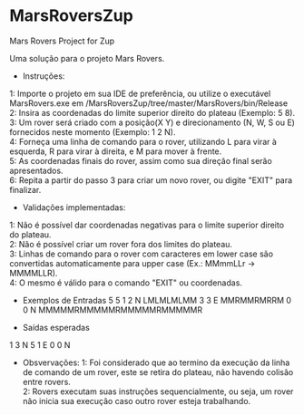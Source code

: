 # MarsRoversZup
Mars Rovers Project for Zup

Uma solução para o projeto Mars Rovers.

- Instruções:

1: Importe o projeto em sua IDE de preferência, ou utilize o executável MarsRovers.exe em /MarsRoversZup/tree/master/MarsRovers/bin/Release<br />
2: Insira as coordenadas do limite superior direito do plateau (Exemplo: 5 8).<br />
3: Um rover será criado com a posição(X Y) e direcionamento (N, W, S ou E) fornecidos neste momento (Exemplo: 1 2 N).<br />
4: Forneça uma linha de comando para o rover, utilizando L para virar à esquerda, R para virar à direita, e M para mover à frente.<br />
5: As coordenadas finais do rover, assim como sua direção final serão apresentados.<br />
6: Repita a partir do passo 3 para criar um novo rover, ou digite "EXIT" para finalizar.<br />

- Validações implementadas:

1: Não é possível dar coordenadas negativas para o limite superior direito do plateau.<br />
2: Não é possível criar um rover fora dos limites do plateau.<br />
3: Linhas de comando para o rover com caracteres em lower case são convertidas automaticamente para upper case (Ex.: MMmmLLr -> MMMMLLR).<br />
4: O mesmo é válido para o comando "EXIT" ou coordenadas.<br />

- Exemplos de Entradas
5 5
1 2 N
LMLMLMLMM
3 3 E
MMRMMRMRRM
0 0 N
MMMMMRMMMMMRMMMMMRMMMMMR

- Saídas esperadas

1 3 N
5 1 E
0 0 N

- Obsvervações:
1: Foi considerado que ao termino da execução da linha de comando de um rover, este se retira do plateau, não havendo colisão entre rovers.<br />
2: Rovers executam suas instruções sequencialmente, ou seja, um rover não inicia sua execução caso outro rover esteja trabalhando.<br />
